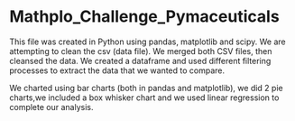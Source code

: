 # Mathplo_Challenge_Pymaceuticals
This file was created in Python using pandas, matplotlib and scipy.  We are attempting to clean the csv (data file).  We merged both CSV files, then cleansed the data.  We created a dataframe and used different filtering processes to extract the data that we wanted to compare.  

We charted using bar charts (both in pandas and matplotlib), we did 2 pie charts,we included a box whisker chart and we used linear regression to complete our analysis.  
